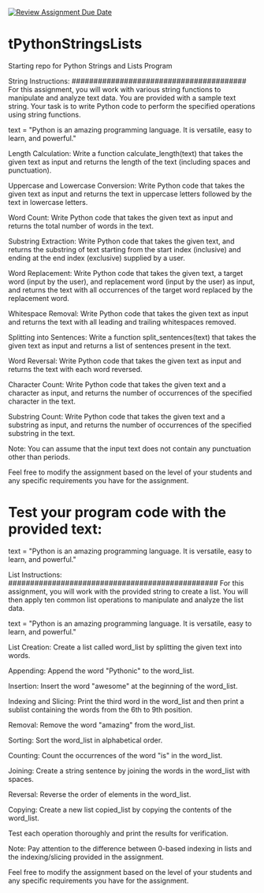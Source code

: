 [![Review Assignment Due Date](https://classroom.github.com/assets/deadline-readme-button-24ddc0f5d75046c5622901739e7c5dd533143b0c8e959d652212380cedb1ea36.svg)](https://classroom.github.com/a/s8IBwBRC)
# tPythonStringsLists
Starting repo for Python Strings and Lists Program

String Instructions: 
########################################
For this assignment, you will work with various string functions to manipulate and analyze text data. You are provided with a sample text string. Your task is to write Python code to perform the specified operations using string functions.

text = "Python is an amazing programming language. It is versatile, easy to learn, and powerful."

Length Calculation: Write a function calculate_length(text) that takes the given text as input and returns the length of the text (including spaces and punctuation).

Uppercase and Lowercase Conversion: Write Python code that takes the given text as input and returns the text in uppercase letters followed by the text in lowercase letters.

Word Count: Write Python code that takes the given text as input and returns the total number of words in the text.

Substring Extraction: Write Python code that takes the given text, and returns the substring of text starting from the start index (inclusive) and ending at the end index (exclusive) supplied by a user.

Word Replacement: Write Python code that takes the given text, a target word (input by the user), and replacement word (input by the user) as input, and returns the text with all occurrences of the target word replaced by the replacement word.

Whitespace Removal: Write Python code that takes the given text as input and returns the text with all leading and trailing whitespaces removed.

Splitting into Sentences: Write a function split_sentences(text) that takes the given text as input and returns a list of sentences present in the text.

Word Reversal: Write Python code that takes the given text as input and returns the text with each word reversed.

Character Count: Write Python code that takes the given text and a character as input, and returns the number of occurrences of the specified character in the text.

Substring Count: Write Python code that takes the given text and a substring as input, and returns the number of occurrences of the specified substring in the text.

Note: You can assume that the input text does not contain any punctuation other than periods.

Feel free to modify the assignment based on the level of your students and any specific requirements you have for the assignment.

# Test your program code with the provided text:
text = "Python is an amazing programming language. It is versatile, easy to learn, and powerful."

List Instructions:
################################################
For this assignment, you will work with the provided string to create a list. You will then apply ten common list operations to manipulate and analyze the list data.

text = "Python is an amazing programming language. It is versatile, easy to learn, and powerful."

List Creation: Create a list called word_list by splitting the given text into words.

Appending: Append the word "Pythonic" to the word_list.

Insertion: Insert the word "awesome" at the beginning of the word_list.

Indexing and Slicing: Print the third word in the word_list and then print a sublist containing the words from the 6th to 9th position.

Removal: Remove the word "amazing" from the word_list.

Sorting: Sort the word_list in alphabetical order.

Counting: Count the occurrences of the word "is" in the word_list.

Joining: Create a string sentence by joining the words in the word_list with spaces.

Reversal: Reverse the order of elements in the word_list.

Copying: Create a new list copied_list by copying the contents of the word_list.

Test each operation thoroughly and print the results for verification.

Note: Pay attention to the difference between 0-based indexing in lists and the indexing/slicing provided in the assignment.

Feel free to modify the assignment based on the level of your students and any specific requirements you have for the assignment.








